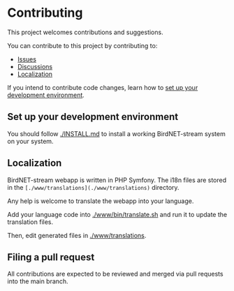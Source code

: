 # Contributing

This project welcomes contributions and suggestions. 

You can contribute to this project by contributing to:

* [Issues](https://github.com/UncleSamulus/BirdNET-stream/issues)
* [Discussions](https://github.com/UncleSamulus/BirdNET-stream/discussions)
* [Localization](#Localization)

If you intend to contribute code changes, learn how to [set up your development environment](#Set-up-your-development-environment).
<!-- 
When contributing template changes, [validate](#Validating-changes) your changes by generating projects with updated templates and running appropriate tests, then file a PR to trigger CI validation. -->

## Set up your development environment

You should follow [./INSTALL.md](./INSTALL.md) to install a working BirdNET-stream system on your system.

## Localization

BirdNET-stream webapp is written in PHP Symfony. The i18n files are stored in the `[./www/translations](./www/translations)` directory.

Any help is welcome to translate the webapp into your language.

Add your language code into [./www/bin/translate.sh](./www/bin/translate.sh) and run it to update the translation files.

Then, edit generated files in [./www/translations](./www/translations).

## Filing a pull request

All contributions are expected to be reviewed and merged via pull requests into the main branch.